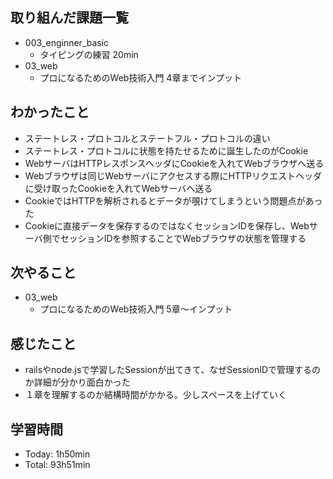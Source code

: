 ## 取り組んだ課題一覧
- 003_enginner_basic
  - タイピングの練習 20min
- 03_web
  -  プロになるためのWeb技術入門 4章までインプット
## わかったこと
- ステートレス・プロトコルとステートフル・プロトコルの違い
- ステートレス・プロトコルに状態を持たせるために誕生したのがCookie
- WebサーバはHTTPレスポンスヘッダにCookieを入れてWebブラウザへ送る
- Webブラウザは同じWebサーバにアクセスする際にHTTPリクエストヘッダに受け取ったCookieを入れてWebサーバへ送る
- CookieではHTTPを解析されるとデータが覗けてしまうという問題点があった
- Cookieに直接データを保存するのではなくセッションIDを保存し、Webサーバ側でセッションIDを参照することでWebブラウザの状態を管理する
## 次やること
- 03_web
  -  プロになるためのWeb技術入門 5章〜インプット
## 感じたこと
- railsやnode.jsで学習したSessionが出てきて、なぜSessionIDで管理するのか詳細が分かり面白かった
- １章を理解するのか結構時間がかかる。少しスペースを上げていく
## 学習時間
- Today: 1h50min
- Total: 93h51min
